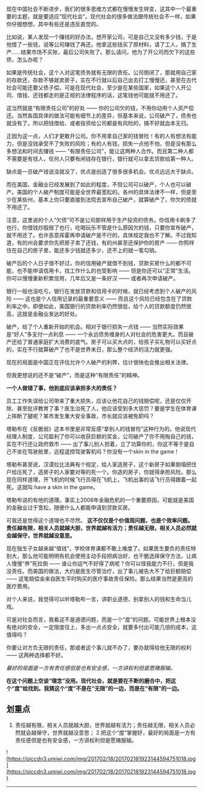 现在中国社会不断进步，我们的很多思维方式都在慢慢发生转变，这其中一个最重要的主题，就是要适应“现代社会”。现代社会的很多做法跟传统社会不一样，如果你仔细想想，其中有些还是违反直觉的。

比如说，某人发现一个赚钱的好办法，想开家公司，可是自己又没有多少钱，于是他借了一些钱，说等公司赚钱了再还。他拿这些钱买了原材料，请了工人，搞了生产……结果市场不买账，最后公司失败了。那么请问，他为了开公司而欠下的这些债，怎么办呢？

如果是传统社会，这个人对这笔债务就有无限的责任。公司倒闭了，那就用自己家的存款还，存款不够就卖房子，实在不行就以后自己出去打工慢慢还，甚至在古代社会可能还要父债子偿。可是在现代社会，至少是在某些国家，如果这个人开公司、借钱、还钱都走的是正规的法律程序的话，这笔钱他可能就不用还了。

这当然就是“有限责任公司”的好处 —— 你的公司欠的钱，不用你动用个人资产偿还。当然各国具体的做法可能有细节上的差异，但基本来说，公司破产了，债务也就没有了。所以把钱借给、或者投资给公司都是有风险的，搞不好就血本无归。

正因为这一点，人们才更敢开公司。你不用拿自己家的钱冒险！有的人有想法有能力，但是没钱承受不了失败的风险；有的人有钱，损失一点他不怕，但是没有那么多想法和时间去赚钱 —— “有限责任公司”，能让这两种人合作。而且第二种人都不需要是有钱人，任何人只要有闲钱存在银行，银行就可以拿去贷款给第一种人。

缺点是一旦破产钱说没就没了，优点是创造了很多很多机会。优点远远大于缺点。

而在美国，金融业已经发展到了如此的程度，不但公司可以破产，个人也可以破产。美国的个人破产制度可能是全世界最宽松的。各州的具体法律不一样，但是至少在某些州，基本上你只要直接到法院去宣布自己破产，就算破产了，你欠的债就不用还了。

注意，这里说的个人“欠债”可不是公司那样用于生产投资的债务。你信用卡刷多了也行，你借钱炒股赔了也行，吃喝玩乐不管是什么原因欠的钱，只要你宣布破产，就不用还了。也许恶意挥霍再申请破产是不行的，具体规定我也不了解。不过我知道，有的州会要求你先把房子卖了还钱，有的州甚至还保护你的房产 —— 你照样住在自己的房子里，能还多少钱就还多少，还不上的就一笔勾销。

破产后的个人日子很不好过，你的信用破产就借不到钱，贷款买房什么的都不可能，也不能申请信用卡，找工作什么的也受影响 —— 但是你还可以“正常”生活。你可以慢慢重新积累信用，几年后又是一条好汉 —— 或者再次申请破产。

银行一般也没吃亏。银行在发放贷款和信用卡的时候，就已经考虑到个人破产的风险 —— 这也是个人信用记录的最重要意义 —— 而且这个风险已经包含在了贷款利率之中。即便如此，美国银行的贷款利率仍然很低，给个人的贷款额度仍然很高，这就是金融业发达的好处。

破产，给了个人重新开始的机会。相对于银行损失一点钱 —— 当然实际效果是“好人”多支付一点利息 —— 一个永远债务缠身的人对社会的危害更大。而且破产还给了普通家庭扩大消费的底气。房子可以买大点的，给孩子买礼物可以买好点的，实在不行就算破产了也不是世界末日，那么整个经济的活力就更强。

现在的局面是中国正在评估允许个人破产的利弊，估计很快也会推出相关法律。

但我更想说的还不是“破产”，而是这种“有限责任”的精神。

 **一个人做错了事，他到底应该承担多大的责任？**

员工工作失误给公司带来了重大损失，应该让他花自己的钱赔偿呢，还是仅仅开除、甚至批评教育了事？医生治死了人，他应该受到多大惩罚？要是学生在体育课上摔断了腿呢？某市发生重大安全事故，市长就应该被免职吗？

塔勒布在《反脆弱》这本书里是非常反感“拿别人的钱冒险”这种行为的。他说现代经理人制度，公司盈利了你可以收获巨额的奖金，公司破产了你不用掏自己的钱，实在不行还让政府救市 —— 出了事儿别人担着，立了功算你的，你这不等于是自己不坐在驾驶舱里，远程遥控驾驶客机吗？你没有一个skin in the game！

塔勒布甚至说，汉谟拉比法典有个规定，给人家造房子，这个新房子如果倒塌把住户给压死了，造房子的人家要对等的死一个。你造的房子，你就得承担风险。那么现在同样道理，开飞机的时候飞行员得在飞机上，飞机出事的话飞行员得跟着一起死。这就叫 have a skin in the game。

塔勒布说的有他的道理。事实上2008年金融危机的一个重要原因，可能就是美国的金融业过于宽松，随便什么人都能申请到贷款买房。

可我还是觉得这个道理也不尽然。 **这不仅仅是个价值观问题，也是个效率问题。责任越有限，相关人员就越大胆，世界就越有活力；责任越无限，相关人员必然就会越保守，世界就越没意思。**

现在独生子女越来越“值钱”，学校体育课都不敢上难度了。如果医生要负的责任特别大，那么他可能明明有机会使用主动手段把病治好，也干脆选择保守方法，让病人慢慢“养”死拉倒 —— 谁让你运气不好得了病呢？你可以怪我能力不行，但是我没责任。而美国的做法，大约是医生尽管治疗，出了事儿被告大不了给巨额赔偿 —— 这笔赔偿金来自医生平时购买的医疗事故责任保险。那么结果当然是更高的医疗费用。

对个人来说，我觉得可以听塔勒布一言，讲职业道德，别拿别人的钱和生命当儿戏。

可是对社会而言，我看这不是道德问题，而是一个“度”的问题。可能世界上根本没有绝对的安全，一定限度往上，多出一点点安全，就要多付出可能几倍的成本，这值得吗？

你要让对方负无限的责任，那或者这个事儿就不办了，要办就得给他无限的权利 —— 这两种选择都不好。

 *最好的局面是一方有责任感但是也有安全感，一方讲权利但是愿赌服输。*

 **在这个问题上空谈“理念”没用。现代社会，就是要在不断的磨合中，把这个“度”给找到。我猜这个“度”不是在“无限”的一边，而是在“有限”的一边。**

## 划重点

1. 责任越有限，相关人员就越大胆，世界就越有活力；责任越无限，相关人员必然就会越保守，世界就越没意思；
2.把这个“度”掌握好，最好的局面是一方有责任感但是也有安全感，一方讲权利但是愿赌服输。



![https://piccdn3.umiwi.com/img/201702/18/201702181923144594751018.jpg](https://piccdn3.umiwi.com/img/201702/18/201702181923144594751018.jpg)

---
